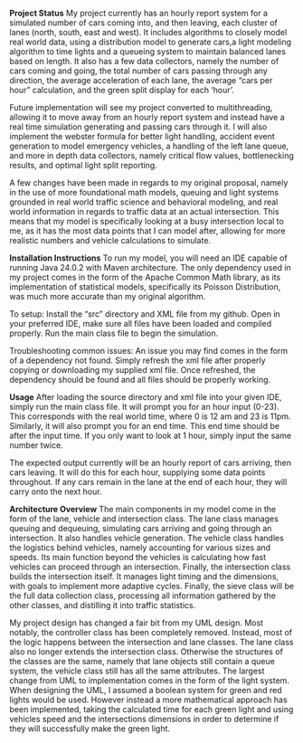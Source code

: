 **Project Status**
My project currently has an hourly report system for a simulated number of cars coming into, and then leaving, each cluster of lanes (north, south, east and west). It includes algorithms to closely model real world data, using a distribution model to generate cars,a light modeling algorithm to time lights and a queueing system to maintain balanced lanes based on length. It also has a few data collectors, namely the number of cars coming and going, the total number of cars passing through any direction, the average acceleration of each lane, the average “cars per hour” calculation, and the green split display for each ‘hour’.

Future implementation will see my project converted to multithreading, allowing it to move away from an hourly report system and instead have a real time simulation generating and passing cars through it. I will also implement the webster formula for better light handling, accident event generation to model emergency vehicles, a handling of the left lane queue, and more in depth data collectors, namely critical flow values, bottlenecking results, and optimal light split reporting.

A few changes have been made in regards to my original proposal, namely in the use of more foundational math models, queuing and light systems grounded in real world traffic science and behavioral modeling, and real world information in regards to traffic data at an actual intersection. This means that my model is specifically looking at a busy intersection local to me, as it has the most data points that I can model after, allowing for more realistic numbers and vehicle calculations to simulate.

**Installation Instructions**
To run my model, you will need an IDE capable of running Java 24.0.2 with Maven architecture. The only dependency used in my project comes in the form of the Apache Common Math library, as its implementation of statistical models, specifically its Poisson Distribution, was much more accurate than my original algorithm.

To setup:
Install the “src” directory and XML file from my github.
Open in your preferred IDE, make sure all files have been loaded and compiled properly.
Run the main class file to begin the simulation.

Troubleshooting common issues:
An issue you may find comes in the form of a dependency not found. Simply refresh the xml file after properly copying or downloading my supplied xml file. Once refreshed, the dependency should be found and all files should be properly working.

**Usage**
After loading the source directory and xml file into your given IDE, simply run the main class file. It will prompt you for an hour input (0-23). This corresponds with the real world time, where 0 is 12 am and 23 is 11pm. Similarly, it will also prompt you for an end time. This end time should be after the input time. If you only want to look at 1 hour, simply input the same number twice.

The expected output currently will be an hourly report of cars arriving, then cars leaving. It will do this for each hour, supplying some data points throughout. If any cars remain in the lane at the end of each hour, they will carry onto the next hour.

**Architecture Overview**
The main components in my model come in the form of the lane, vehicle and intersection class. The lane class manages queuing and dequeuing, simulating cars arriving and going through an intersection. It also handles vehicle generation. The vehicle class handles the logistics behind vehicles, namely accounting for various sizes and speeds. Its main function beyond the vehicles is calculating how fast vehicles can proceed through an intersection. Finally, the intersection class builds the intersection itself. It manages light timing and the dimensions, with goals to implement more adaptive cycles. Finally, the sieve class will be the full data collection class, processing all information gathered by the other classes, and distilling it into traffic statistics.

My project design has changed a fair bit from my UML design. Most notably, the controller class has been completely removed. Instead, most of the logic happens between the intersection and lane classes. The lane class also no longer extends the intersection class. Otherwise the structures of the classes are the same, namely that lane objects still contain a queue system, the vehicle class still has all the same attributes. The largest change from UML to implementation comes in the form of the light system. When designing the UML, I assumed a boolean system for green and red lights would be used. However instead a more mathematical approach has been implemented, taking the calculated time for each green light and using vehicles speed and the intersections dimensions in order to determine if they will successfully make the green light.


